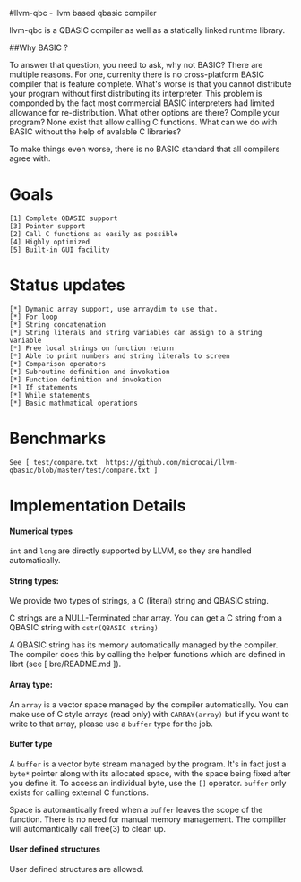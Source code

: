 #llvm-qbc - llvm based qbasic compiler

llvm-qbc is a QBASIC compiler as well as a statically linked runtime library.

##Why BASIC ?

To answer that question, you need to ask, why not BASIC? There are multiple reasons.
For one, currenlty there is no cross-platform BASIC compiler that is feature complete.
What's worse is that you cannot distribute your program without first
distributing its interpreter. This problem is componded by the fact most commercial BASIC interpreters had limited
allowance for re-distribution. What other options are there? Compile your program? None exist that allow calling C functions. What can we do with BASIC without the help of avalable C libraries?

To make things even worse, there is no BASIC standard that all compilers agree with.

# Goals
	[1] Complete QBASIC support
	[3] Pointer support
	[2] Call C functions as easily as possible
	[4] Highly optimized
	[5] Built-in GUI facility

# Status updates
	[*] Dymanic array support, use arraydim to use that.
	[*] For loop
	[*] String concatenation
	[*] String literals and string variables can assign to a string variable
	[*] Free local strings on function return
	[*] Able to print numbers and string literals to screen
	[*] Comparison operators
	[*] Subroutine definition and invokation
	[*] Function definition and invokation
	[*] If statements
	[*] While statements
	[*] Basic mathmatical operations

# Benchmarks
	See [ test/compare.txt  https://github.com/microcai/llvm-qbasic/blob/master/test/compare.txt ]
	
# Implementation Details

#### Numerical types

`int` and `long` are directly supported by LLVM, so they are handled automatically.

#### String types:

We provide two types of strings, a C (literal) string and QBASIC string.

C strings are a NULL-Terminated char array. You can get a C string from a QBASIC string with `cstr(QBASIC string)`

A QBASIC string has its memory automatically managed by the compiler. The compiler does this by calling the helper functions which are defined in librt (see [ bre/README.md ]).

#### Array type:

An `array` is a vector space managed by the compiler automatically. You can make use of C style arrays (read only) with `CARRAY(array)` but if you want to write to that array, please use a `buffer` type for the job.

#### Buffer type

A `buffer` is a vector byte stream managed by the program. It's in fact just a `byte*` pointer along with its allocated space, with the space being fixed after you define it. To access an individual byte, use the `[]` operator. `buffer` only exists for calling external C functions.

Space is automantically freed when a `buffer` leaves the scope of the function. There is no need for manual memory management. The compiller will automantically call free(3) to clean up.

#### User defined structures

User defined structures are allowed. 
